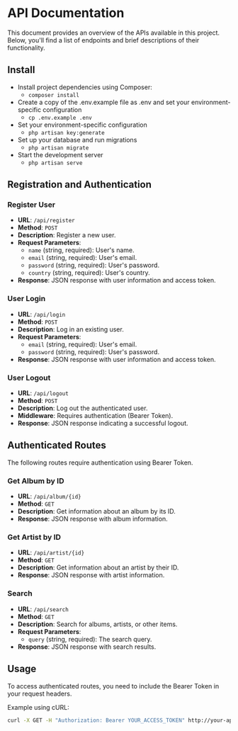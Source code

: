 # API Documentation

This document provides an overview of the APIs available in this project. Below, you'll find a list of endpoints and brief descriptions of their functionality.

## Install
  - Install project dependencies using Composer:
      - `composer install`
  -  Create a copy of the .env.example file as .env and set your environment-specific configuration
      - `cp .env.example .env`
  - Set your environment-specific configuration
      - `php artisan key:generate`
  - Set up your database and run migrations
      - `php artisan migrate`
  - Start the development server
      - `php artisan serve`
## Registration and Authentication

### Register User
- **URL**: `/api/register`
- **Method**: `POST`
- **Description**: Register a new user.
- **Request Parameters**:
  - `name` (string, required): User's name.
  - `email` (string, required): User's email.
  - `password` (string, required): User's password.
  - `country` (string, required): User's country.
- **Response**: JSON response with user information and access token.

### User Login
- **URL**: `/api/login`
- **Method**: `POST`
- **Description**: Log in an existing user.
- **Request Parameters**:
  - `email` (string, required): User's email.
  - `password` (string, required): User's password.
- **Response**: JSON response with user information and access token.

### User Logout
- **URL**: `/api/logout`
- **Method**: `POST`
- **Description**: Log out the authenticated user.
- **Middleware**: Requires authentication (Bearer Token).
- **Response**: JSON response indicating a successful logout.

## Authenticated Routes

The following routes require authentication using Bearer Token.

### Get Album by ID
- **URL**: `/api/album/{id}`
- **Method**: `GET`
- **Description**: Get information about an album by its ID.
- **Response**: JSON response with album information.

### Get Artist by ID
- **URL**: `/api/artist/{id}`
- **Method**: `GET`
- **Description**: Get information about an artist by their ID.
- **Response**: JSON response with artist information.

### Search
- **URL**: `/api/search`
- **Method**: `GET`
- **Description**: Search for albums, artists, or other items.
- **Request Parameters**:
  - `query` (string, required): The search query.
- **Response**: JSON response with search results.

## Usage

To access authenticated routes, you need to include the Bearer Token in your request headers.

Example using cURL:
```bash
curl -X GET -H "Authorization: Bearer YOUR_ACCESS_TOKEN" http://your-api-url/album/1
